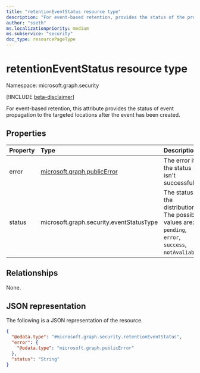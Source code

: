 ```yaml
---
title: "retentionEventStatus resource type"
description: "For event-based retention, provides the status of the propagation of the event to the specified locations after the event has been created."
author: "sseth"
ms.localizationpriority: medium
ms.subservice: "security"
doc_type: resourcePageType
---
```


# retentionEventStatus resource type

Namespace: microsoft.graph.security

[!INCLUDE [beta-disclaimer](../../includes/beta-disclaimer.md)]

For event-based retention, this attribute provides the status of event propagation to the targeted locations after the event has been created.

## Properties
|Property|Type|Description|
|:---|:---|:---|
|error|[microsoft.graph.publicError](../resources/publicerror.md)|The error if the status isn't successful.|
|status|microsoft.graph.security.eventStatusType|The status of the distribution. The possible values are: `pending`, `error`, `success`, `notAvaliable`.|

## Relationships
None.

## JSON representation
The following is a JSON representation of the resource.
<!-- {
  "blockType": "resource",
  "@odata.type": "microsoft.graph.security.retentionEventStatus"
}
-->
``` json
{
  "@odata.type": "#microsoft.graph.security.retentionEventStatus",
  "error": {
    "@odata.type": "microsoft.graph.publicError"
  },
  "status": "String"
}
```

